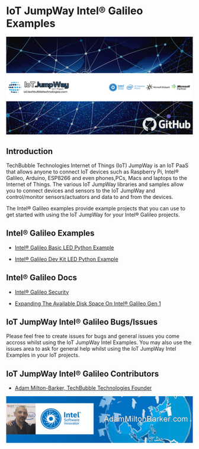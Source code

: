 # IoT JumpWay Intel® Galileo Examples

![IoT JumpWay Docs](../images/main/IoT-Jumpway.jpg)

## Introduction

TechBubble Technologies Internet of Things (IoT) JumpWay is an IoT PaaS that allows anyone to connect IoT devices such as Raspberry Pi, Intel® Galileo, Arduino, ESP8266 and even phones,PCs, Macs and laptops to the Internet of Things. The various IoT JumpWay libraries and samples allow you to connect devices and sensors to the IoT JumpWay and control/monitor sensors/actuators and data to and from the devices.

The Intel® Galileo examples provide example projects that you can use to get started with using the IoT JumpWay for your Intel® Galileo projects.

## Intel® Galileo Examples

- [Intel® Galileo Basic LED Python Example](https://github.com/iotJumpway/IoT-JumpWay-Intel-Examples/tree/master/Intel-Galileo/Basic-LED/Python "Intel® Galileo Basic LED Python Example")

- [Intel® Galileo Dev Kit LED Python Example](https://github.com/iotJumpway/IoT-JumpWay-Intel-Examples/tree/master/Intel-Galileo/Dev-Kit-LED/Python "Intel® Galileo Dev Kit LED Python Example")

## Intel® Galileo Docs

- [Intel® Galileo Security](https://github.com/iotJumpway/IoT-JumpWay-Intel-Examples/blob/master/Intel-Galileo/DOCS/1-Security.md "Intel® Galileo Security")

- [Expanding The Available Disk Space On Intel® Galileo Gen 1](https://github.com/iotJumpway/IoT-JumpWay-Intel-Examples/blob/master/Intel-Galileo/_DOCS/2-Expanding-Disk-Space.md "Expanding The Available Disk Space On Intel® Galileo Gen 1")

## IoT JumpWay Intel® Galileo Bugs/Issues

Please feel free to create issues for bugs and general issues you come accross whilst using the IoT JumpWay Intel Examples. You may also use the issues area to ask for general help whilst using the IoT JumpWay Intel Examples in your IoT projects.

## IoT JumpWay Intel® Galileo Contributors

- [Adam Milton-Barker, TechBubble Technologies Founder](https://github.com/iotJumpway "Adam Milton-Barker, TechBubble Technologies Founder")

![Adam Milton-Barker,  Intel Software Innovator](../images/main/Intel-Software-Innovator.jpg)